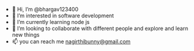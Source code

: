 - 👋 Hi, I’m @bhargav123400
- 👀 I’m interested in software development
- 🌱 I’m currently learning node js 
- 💞️ I’m looking to collaborate with different people and explore and learn new things
- 📫 you can reach me nagirthibunny@gmail.com 

